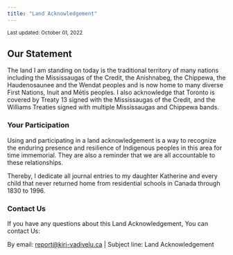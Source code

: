 ```yaml
---
title: "Land Acknowledgement"
---
```


<small>
Last updated: October 01, 2022
</small>

## Our Statement

The land I am standing on today is the traditional territory of many nations
including the Mississaugas of the Credit, the Anishnabeg, the Chippewa, the
Haudenosaunee and the Wendat peoples and is now home to many diverse First
Nations, Inuit and Métis peoples. I also acknowledge that Toronto is covered
by Treaty 13 signed with the Mississaugas of the Credit, and the Williams
Treaties signed with multiple Mississaugas and Chippewa bands.

### Your Participation

Using and participating in a land acknowledgement is a way to recognize the
enduring presence and resilience of Indigenous peoples in this area for time
immemorial. They are also a reminder that we are all accountable to these
relationships.

Thereby, I dedicate all journal entries to my daughter Katherine and every
child that never returned home from residential schools in Canada through 1830
to 1996.

### Contact Us

If you have any questions about this Land Acknowledgement, You can contact Us:

By email: report@kiri-vadivelu.ca | Subject line: Land Acknowledgement
